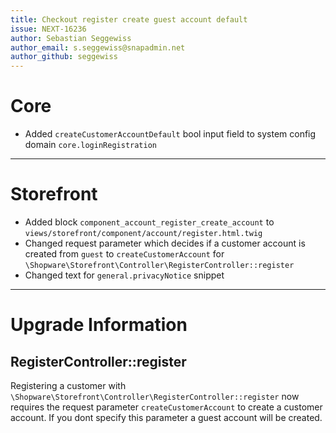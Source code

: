 ```yaml
---
title: Checkout register create guest account default
issue: NEXT-16236
author: Sebastian Seggewiss
author_email: s.seggewiss@snapadmin.net 
author_github: seggewiss
---
```

# Core
* Added `createCustomerAccountDefault` bool input field to system config domain `core.loginRegistration` 
___
# Storefront
* Added block `component_account_register_create_account` to `views/storefront/component/account/register.html.twig`
* Changed request parameter which decides if a customer account is created from `guest` to `createCustomerAccount` for `\Shopware\Storefront\Controller\RegisterController::register`
* Changed text for `general.privacyNotice` snippet
___
# Upgrade Information

## RegisterController::register

Registering a customer with `\Shopware\Storefront\Controller\RegisterController::register` now requires the request parameter `createCustomerAccount` to create a customer account.
If you dont specify this parameter a guest account will be created.
